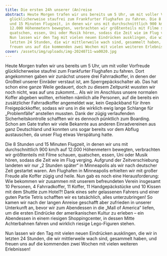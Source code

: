 ```yaml
---
title: Die ersten 24h unserer (An)reise
abstract: Heute Morgen trafen wir uns bereits um 5 Uhr, um mit voller Vorfreude
  glücklicherweise staufrei zum Frankfurter Flughafen zu fahren. Die 8 Stunden
  und 15 Minuten Flugzeit, in denen wir uns mit durchschnittlich 900 km/h auf
  12.000 Höhenmetern bewegten, verbrachten wir größtenteils mit Filme schauen,
  quatschen, essen, Uni oder Musik hören, sodass die Zeit wie im Flug verging.
  Nun lassen wir den Tag mit vielen neuen Eindrücken ausklingen, die wir in
  letzten 24 Stunden, die wir mittlerweile wach sind, gesammelt haben, und
  freuen uns auf die kommenden zwei Wochen mit vielen weiteren Erlebnissen!
cover: /assets/img/uploads/img-20240711-wa0020.jpg
---
```

Heute Morgen trafen wir uns bereits um 5 Uhr, um mit voller Vorfreude glücklicherweise staufrei zum Frankfurter Flughafen zu fahren. Dort angekommen gaben wir zunächst unsere drei Fahrradkoffer, in denen der Großteil unserer Einräder verstaut ist, am Sperrgepäckschalter ab. Das hat schon eine ganze Weile gedauert, doch zu diesem Zeitpunkt wussten wir noch nicht, was auf uns zukommt… Als wir im Anschluss unsere normalen Koffer abgeben wollten, erhielten nämlich alle Personen, auf die bereits ein zusätzlicher Fahrradkoffer angemeldet war, kein Gepäckband für ihren Freigepäckkoffer, sodass wir uns in die wirklich ewig lange Schlange für „Problemfälle“ anstellen mussten. Dank der zügig verlaufenden Sicherheitskontrolle schafften wir es dennoch pünktlich zum Boarding. Schon am Gate trafen wir viele Bekannte aus anderen Einradvereinen aus ganz Deutschland und konnten uns sogar bereits vor dem Abflug austauschen, da unser Flug etwas Verspätung hatte. 

Die 8 Stunden und 15 Minuten Flugzeit, in denen wir uns mit durchschnittlich 900 km/h auf 12.000 Höhenmetern bewegten, verbrachten wir größtenteils mit Filme schauen, quatschen, essen, Uni oder Musik hören, sodass die Zeit wie im Flug verging. Aufgrund der Zeitverschiebung landeten wir nur „2 Stunden später“ in Minneapolis als wir nach deutscher Zeit gestartet waren. Am Flughafen in Minneapolis erhielten wir mit großer Freude alle Koffer zügig und heile. Nun gab es noch eine Herausforderung: Wie bekommen wir zusammen mit unserem befreundeten Verein insgesamt 10 Personen, 4 Fahrradkoffer, 11 Koffer, 11 Handgepäckstücke und 10 Kissen mit dem Shuttle zum Hotel?! Dank eines sehr gelassenen Fahrers und einer guten Partie Tetris schafften wir es tatsächlich, alles unterzubringen! So kamen wir nach der langen Anreise geschafft aber zufrieden in unserer Unterkunft an, bevor wir zum Abendessen in die „Mall of America“ liefen, um die ersten Eindrücke der amerikanischen Kultur zu erleben – ein Abendessen in einem riesigen Shoppingcenter, in dessen Mitte Achterbahnen fahren und wirklich riesige Lego-Figuren stehen. 

Nun lassen wir den Tag mit vielen neuen Eindrücken ausklingen, die wir in letzten 24 Stunden, die wir mittlerweile wach sind, gesammelt haben, und freuen uns auf die kommenden zwei Wochen mit vielen weiteren Erlebnissen!
